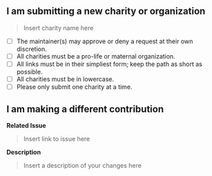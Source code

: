 ## I am submitting a new charity or organization
> Insert charity name here
- [ ] The maintainer(s) may approve or deny a request at their own discretion.
- [ ] All charities must be a pro-life or maternal organization.
- [ ] All links must be in their simpliest form; keep the path as short as possible.
- [ ] All charities must be in lowercase.
- [ ] Please only submit one charity at a time.

## I am making a different contribution
**Related Issue**
> Insert link to issue here

**Description**
> Insert a description of your changes here
